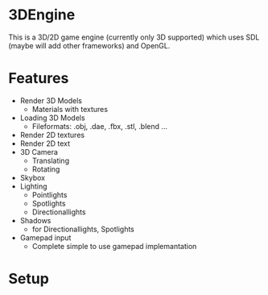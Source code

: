 # 3DEngine

This is a 3D/2D game engine (currently only 3D supported) which uses SDL (maybe will add other frameworks) and OpenGL.

# Features

+ Render 3D Models
  - Materials with textures
+ Loading 3D Models
  - Fileformats: .obj, .dae, .fbx, .stl, .blend ...
+ Render 2D textures
+ Render 2D text
+ 3D Camera
  - Translating
  - Rotating
+ Skybox
+ Lighting
  - Pointlights
  - Spotlights
  - Directionallights
+ Shadows
  - for Directionallights, Spotlights
+ Gamepad input
  - Complete simple to use gamepad implemantation

# Setup
